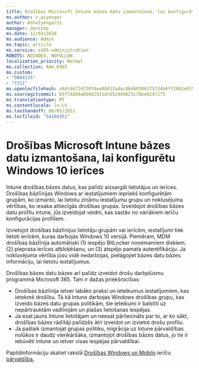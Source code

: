 ```yaml
---
title: Drošības Microsoft Intune bāzes datu izmantošana, lai konfigurētu Windows 10 ierīces
ms.author: v-aiyengar
author: AshaIyengar21
manager: dansimp
ms.date: 12/03/2020
ms.audience: Admin
ms.topic: article
ms.service: o365-administration
ROBOTS: NOINDEX, NOFOLLOW
localization_priority: Normal
ms.collection: Adm_O365
ms.custom:
- "9004135"
- "7211"
ms.openlocfilehash: a94c6b72df3874ee80413adac86d60306175734b6ff28b2e015e05eec6f3838b
ms.sourcegitcommit: b5f7da89a650d2915dc652449623c78be6247175
ms.translationtype: MT
ms.contentlocale: lv-LV
ms.lasthandoff: 08/05/2021
ms.locfileid: "54104351"
---
```

# <a name="use-microsoft-intune-security-baselines-to-configure-windows-10-devices"></a>Drošības Microsoft Intune bāzes datu izmantošana, lai konfigurētu Windows 10 ierīces

Intune drošības bāzes datus, kas palīdz aizsargāt lietotājus un ierīces. Drošības bāzlīnijas Windows ar iestatījumiem iepriekš konfigurētām grupām, ko izmanto, lai lietotu zināmu iestatījumu grupu un noklusējuma vērtības, ko iesaka attiecīgās drošības grupas. Izveidojot drošības bāzes datu profilu intune, jūs izveidojat veidni, kas sastāv no vairākiem ierīču konfigurācijas profiliem.

Izvietojot drošības bāzlīnijus lietotāju grupām vai ierīcēm, iestatījumi tiek lietoti ierīcēm, kuras darbojas Windows 10 versijā. Piemēram, MDM drošības bāzlīnija automātiski (1) iespējo BitLocker noņemamiem diskiem, (2) pieprasa ierīces atbloķēšanu, un (3) atspējo pamata autentifikāciju. Ja noklusējuma vērtība jūsu vidē nedarbojas, pielāgojiet bāzes datu bāzes informāciju, lai lietotu iestatījumus.

Drošības bāzes datu bāzes arī palīdz izveidot drošu darbplūsmu programmā Microsoft 365. Tam ir dažas priekšrocības:

- Drošības bāzlīnija ietver labāko praksi un ieteikumus iestatījumiem, kas ietekmē drošību. Tā kā Intune darbojas Windows drošības grupu, kas izveido bāzes datu grupas politikām, šie ieteikumi ir balstīti uz nepārtrauktām vadlīnijām un plašas lietošanas iespējas.
- Ja esat jauns Intune lietotājam un neesat pārliecināts par to, ar ko sākt, drošības bāzes rādītāji palīdzēs ātri izveidot un izvietot drošu profilu.
- Ja pašlaik izmantojat grupas politiku, migrācija uz Intune pārvaldības nolūkos ir daudz vienkāršāka, izmantojot drošības bāzes datus, jo tie ir iebūvēti Intune un ietver visas iespējas pārvaldībai.

Papildinformāciju skatiet rakstā [Drošības Windows un Mobilo](https://go.microsoft.com/fwlink/?linkid=2141503) ierīču [pārvaldība.](https://go.microsoft.com/fwlink/?linkid=2141701)